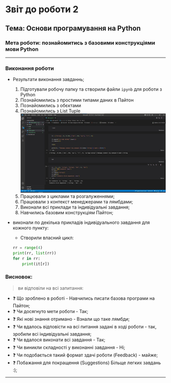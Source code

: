 # Звіт до роботи 2
## Тема: Основи програмування на Python
### Мета роботи: познайомитись з базовими конструкціями мови Python
---
### Виконання роботи
- Результати виконання завданнь;
    1. Підготували робочу папку та створили файли `ipynb` для роботи з Python
    2. Познайомились з простими типами даних в Пайтон
    3. Познайомились з обєктами
    4. Познайомились з List Tuple
        ![alt text](https://github.com/mykolasynytsia21/Git-Tk-41/raw/main/2_lab/%D0%97%D0%BD%D1%96%D0%BC%D0%BE%D0%BA%20%D0%B5%D0%BA%D1%80%D0%B0%D0%BD%D0%B0%202022-09-29%20091641.jpg "Робота з Тюплами")
    5. Працювали з циклами та розгалуженнями;
    6. Працювали з контекст менеджерами та лямбдами;
    7. Виконали всі приклади та індивідуальні завдання;
    8. Навчились базовим конструкціям Пайтон;


- виконали по декілька прикладів індивідуального завдання для кожного пункту:
  - Створили власний цикл:
  ```python
  rr = range(4)
  print(rr, list(rr))
  for r in rr:
      print(it[r])
  ```

### Висновок: 
>   ви відповіли на всі запитання:
- :question: Що зроблено в роботі - Навчились писати базова програми на Пайтон;
- :question: Чи досягнуто мети роботи - Так;
- :question: Які нові знання отримано - Взнали що таке лямбди;
- :question: Чи вдалось відповісти на всі питання задані в ході роботи - так, зробили всі індивідуальні завдання;
- :question: Чи вдалося виконати всі завдання - Так;
- :question: Чи виникли складності у виконанні завдання - Ні;
- :question: Чи подобається такий формат здачі роботи (Feedback) - майже;
- :question: Побажання для покращення (Suggestions) Більще легких завдань :);
---